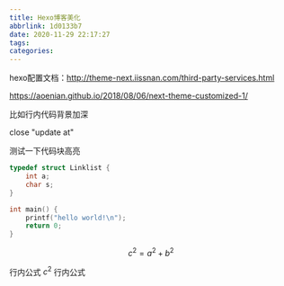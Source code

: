 ```yaml
---
title: Hexo博客美化
abbrlink: 1d0133b7
date: 2020-11-29 22:17:27
tags:
categories:
---
```



hexo配置文档：http://theme-next.iissnan.com/third-party-services.html

https://aoenian.github.io/2018/08/06/next-theme-customized-1/

比如行内代码背景加深

close "update at"

测试一下代码块高亮

```c
typedef struct Linklist {
    int a;
    char s;
}

int main() {
    printf("hello world!\n");
    return 0;
}

```

$$
c^2 = a^2 + b^2
$$

行内公式 $c^2$ 行内公式
